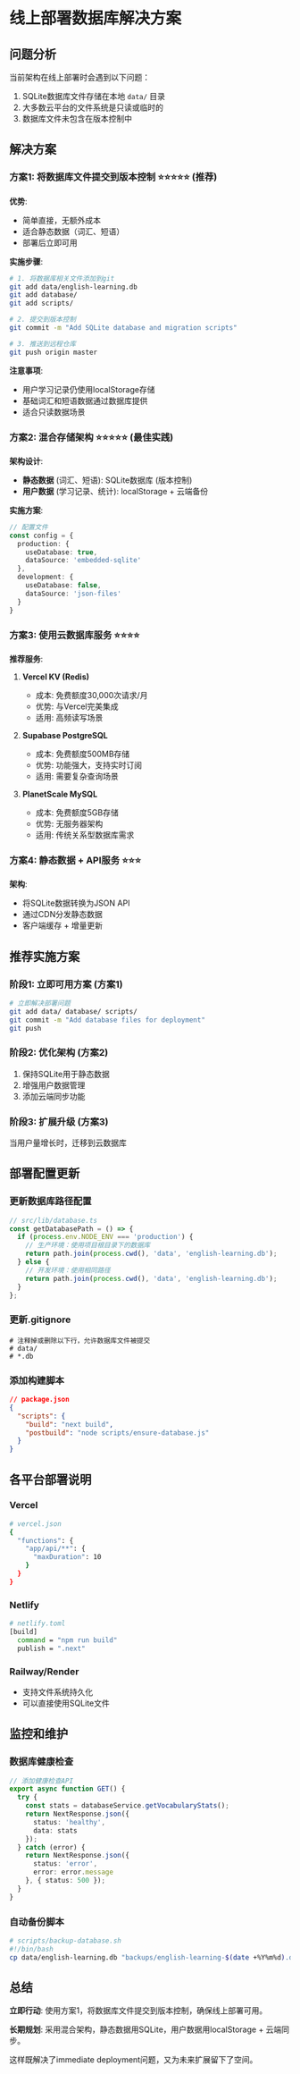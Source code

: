 # 线上部署数据库解决方案

## 问题分析

当前架构在线上部署时会遇到以下问题：
1. SQLite数据库文件存储在本地 `data/` 目录
2. 大多数云平台的文件系统是只读或临时的
3. 数据库文件未包含在版本控制中

## 解决方案

### 方案1: 将数据库文件提交到版本控制 ⭐⭐⭐⭐⭐ (推荐)

**优势**: 
- 简单直接，无额外成本
- 适合静态数据（词汇、短语）
- 部署后立即可用

**实施步骤**:
```bash
# 1. 将数据库相关文件添加到git
git add data/english-learning.db
git add database/
git add scripts/

# 2. 提交到版本控制
git commit -m "Add SQLite database and migration scripts"

# 3. 推送到远程仓库
git push origin master
```

**注意事项**:
- 用户学习记录仍使用localStorage存储
- 基础词汇和短语数据通过数据库提供
- 适合只读数据场景

### 方案2: 混合存储架构 ⭐⭐⭐⭐⭐ (最佳实践)

**架构设计**:
- **静态数据** (词汇、短语): SQLite数据库 (版本控制)
- **用户数据** (学习记录、统计): localStorage + 云端备份

**实施方案**:
```typescript
// 配置文件
const config = {
  production: {
    useDatabase: true,
    dataSource: 'embedded-sqlite'
  },
  development: {
    useDatabase: false,
    dataSource: 'json-files'
  }
}
```

### 方案3: 使用云数据库服务 ⭐⭐⭐⭐

**推荐服务**:

1. **Vercel KV (Redis)**
   - 成本: 免费额度30,000次请求/月
   - 优势: 与Vercel完美集成
   - 适用: 高频读写场景

2. **Supabase PostgreSQL**
   - 成本: 免费额度500MB存储
   - 优势: 功能强大，支持实时订阅
   - 适用: 需要复杂查询场景

3. **PlanetScale MySQL**
   - 成本: 免费额度5GB存储
   - 优势: 无服务器架构
   - 适用: 传统关系型数据库需求

### 方案4: 静态数据 + API服务 ⭐⭐⭐

**架构**:
- 将SQLite数据转换为JSON API
- 通过CDN分发静态数据
- 客户端缓存 + 增量更新

## 推荐实施方案

### 阶段1: 立即可用方案 (方案1)
```bash
# 立即解决部署问题
git add data/ database/ scripts/
git commit -m "Add database files for deployment"
git push
```

### 阶段2: 优化架构 (方案2)
1. 保持SQLite用于静态数据
2. 增强用户数据管理
3. 添加云端同步功能

### 阶段3: 扩展升级 (方案3)
当用户量增长时，迁移到云数据库

## 部署配置更新

### 更新数据库路径配置
```typescript
// src/lib/database.ts
const getDatabasePath = () => {
  if (process.env.NODE_ENV === 'production') {
    // 生产环境：使用项目根目录下的数据库
    return path.join(process.cwd(), 'data', 'english-learning.db');
  } else {
    // 开发环境：使用相同路径
    return path.join(process.cwd(), 'data', 'english-learning.db');
  }
};
```

### 更新.gitignore
```gitignore
# 注释掉或删除以下行，允许数据库文件被提交
# data/
# *.db
```

### 添加构建脚本
```json
// package.json
{
  "scripts": {
    "build": "next build",
    "postbuild": "node scripts/ensure-database.js"
  }
}
```

## 各平台部署说明

### Vercel
```bash
# vercel.json
{
  "functions": {
    "app/api/**": {
      "maxDuration": 10
    }
  }
}
```

### Netlify
```bash
# netlify.toml
[build]
  command = "npm run build"
  publish = ".next"
```

### Railway/Render
- 支持文件系统持久化
- 可以直接使用SQLite文件

## 监控和维护

### 数据库健康检查
```typescript
// 添加健康检查API
export async function GET() {
  try {
    const stats = databaseService.getVocabularyStats();
    return NextResponse.json({ 
      status: 'healthy', 
      data: stats 
    });
  } catch (error) {
    return NextResponse.json({ 
      status: 'error', 
      error: error.message 
    }, { status: 500 });
  }
}
```

### 自动备份脚本
```bash
# scripts/backup-database.sh
#!/bin/bash
cp data/english-learning.db "backups/english-learning-$(date +%Y%m%d).db"
```

## 总结

**立即行动**: 使用方案1，将数据库文件提交到版本控制，确保线上部署可用。

**长期规划**: 采用混合架构，静态数据用SQLite，用户数据用localStorage + 云端同步。

这样既解决了immediate deployment问题，又为未来扩展留下了空间。
